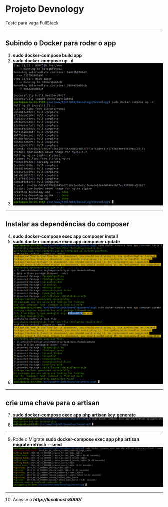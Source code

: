 # Projeto Devnology
Teste para vaga FullStack


---
## Subindo o Docker para rodar o app
1. **sudo docker-compose build app**
2. **sudo docker-compose up -d**
3. ![Título da imagem](public/img/rodar-docker.png)

---
## Instalar as dependências do composer
4. **sudo docker-compose exec app composer install**
5. **sudo docker-compose exec app composer update**
6. ![Título da imagem](public/img/composer_install.png)

---

## crie uma chave para o artisan
7. **sudo docker-compose exec app php artisan key:generate**
8. ![Título da imagem](public/img/key.png)
---

9. Rode o Migrate **sudo docker-compose exec app php artisan migrate:refresh --seed**
![Título da imagem](public/img/migrate.png)
---

10. Acesse o **_http://localhost:8000/_**
